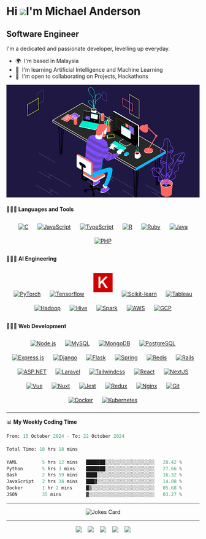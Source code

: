 Hi ![](https://user-images.githubusercontent.com/18350557/176309783-0785949b-9127-417c-8b55-ab5a4333674e.gif)I'm Michael Anderson
==========================================================================================================================================

Software Engineer
-------------------

I'm a dedicated and passionate developer, levelling up everyday.

* 🌍  I'm based in Malaysia
* 🧠  I'm learning Artificial Intelligence and Machine Learning
* 🤝  I'm open to collaborating on Projects, Hackathons

![News24](news24.gif)

#### 👨🏻‍💻 Languages and Tools <br />
<div align="center">
<a href="https://www.cprogramming.com/" target="_blank"><img style="margin: 10px" src="https://profilinator.rishav.dev/skills-assets/c-original.svg" alt="C" height="50" /></a>
<a href="https://www.javascript.com/" target="_blank"><img style="margin: 10px" src="https://www.svgrepo.com/show/349419/javascript.svg" alt="JavaScript" height="50" /></a>
<a href="https://www.typescriptlang.org/" target="_blank"><img style="margin: 10px" src="https://www.svgrepo.com/show/349540/typescript.svg" alt="TypeScript" height="50" /></a>
<a href="" target="_blank"><img style="margin: 10px" src="https://www.svgrepo.com/show/306639/r.svg" alt="R" height="50" /></a>
<a href="" target="_blank"><img style="margin: 10px" src="https://www.svgrepo.com/show/452095/ruby.svg" alt="Ruby" height="50" /></a>
<a href="https://www.java.com/" target="_blank"><img style="margin: 10px" src="https://www.svgrepo.com/show/452234/java.svg" alt="Java" height="50" /></a>  
<a href="" target="_blank"><img style="margin: 10px" src="https://www.svgrepo.com/show/452088/php.svg" alt="PHP" height="50" /></a>
</div>


#### 👨🏻‍💻 AI Engineering <br />
<div align="center">
<a href="" target="_blank"><img style="margin: 10px" src="https://www.svgrepo.com/show/354240/pytorch.svg" alt="PyTorch" height="50" /></a>
<a href="" target="_blank"><img style="margin: 10px" src="https://www.svgrepo.com/show/354440/tensorflow.svg" alt="Tensorflow" height="50" /></a>
<a href="" target="_blank"><img style="margin: 10px" src="./keras.png" alt="Keras" height="50" /></a>
<a href="" target="_blank"><img style="margin: 10px" src="https://www.svgrepo.com/show/473778/scikitlearn.svg" alt="Scikit-learn" height="50" /></a>
<a href="https://www.tableau.com/" target="_blank"><img style="margin: 10px" src="https://www.svgrepo.com/show/354428/tableau-icon.svg" alt="Tableau" height="50" /></a>
<a href="" target="_blank"><img style="margin: 10px" src="https://www.svgrepo.com/show/353851/hadoop.svg" alt="Hadoop" height="50" /></a>
<a href="" target="_blank"><img style="margin: 10px" src="https://www.svgrepo.com/show/329948/apachehive.svg" alt="Hive" height="50" /></a>
<a href="" target="_blank"><img style="margin: 10px" src="https://www.svgrepo.com/show/372952/spark.svg" alt="Spark" height="50" /></a>
<a href="https://aws.amazon.com/" target="_blank"><img style="margin: 10px" src="https://www.svgrepo.com/show/448266/aws.svg" alt="AWS" height="50" /></a>  
<a href="https://cloud.google.com/" target="_blank"><img style="margin: 10px" src="https://www.svgrepo.com/show/353805/google-cloud.svg" alt="GCP" height="50" /></a>  
</div>


#### 👨🏻‍💻 Web Development <br />

<div align="center">
<a href="https://nodejs.org/" target="_blank"><img style="margin: 10px" src="https://www.svgrepo.com/show/354119/nodejs-icon.svg" alt="Node.js" height="50" /></a>
<a href="https://www.mysql.com/" target="_blank"><img style="margin: 10px" src="https://www.svgrepo.com/show/303251/mysql-logo.svg" alt="MySQL" height="50" /></a>  
<a href="https://www.mongodb.com/" target="_blank"><img style="margin: 10px" src="https://www.svgrepo.com/show/331488/mongodb.svg" alt="MongoDB" height="50" /></a>  
<a href="https://www.postgresql.org/" target="_blank"><img style="margin: 10px" src="https://profilinator.rishav.dev/skills-assets/postgresql-original-wordmark.svg" alt="PostgreSQL" height="50" /></a>  
<a href="https://expressjs.com/" target="_blank"><img style="margin: 10px" src="https://profilinator.rishav.dev/skills-assets/express-original-wordmark.svg" alt="Express.js" height="50" /></a>  
<a href="https://www.djangoproject.com/" target="_blank"><img style="margin: 10px" src="https://www.svgrepo.com/show/353657/django-icon.svg" alt="Django" height="50" /></a>  
<a href="" target="_blank"><img style="margin: 10px" src="https://www.svgrepo.com/show/508915/flask.svg" alt="Flask" height="50" /></a>
<a href="https://docs.spring.io/spring-framework/docs/3.0.x/reference/expressions.html#:~:text=The%20Spring%20Expression%20Language%20(SpEL,and%20basic%20string%20templating%20functionality." target="_blank"><img style="margin: 10px" src="https://www.svgrepo.com/show/354380/spring-icon.svg" alt="Spring" height="50" /></a>
<a href="https://redis.io/" target="_blank"><img style="margin: 10px" src="https://www.svgrepo.com/show/303460/redis-logo.svg" alt="Redis" height="50" /></a> 
<a href="" target="_blank"><img style="margin: 10px" src="https://www.svgrepo.com/show/354252/rails.svg" alt="Rails" height="50" /></a>
<a href="" target="_blank"><img style="margin: 10px" src="https://www.svgrepo.com/show/55835/asp-file-format-symbol.svg" alt="ASP.NET" height="50" /></a>
<a href="" target="_blank"><img style="margin: 10px" src="https://www.svgrepo.com/show/353985/laravel.svg" alt="Laravel" height="50" /></a> 
<a href="" target="_blank"><img style="margin: 10px" src="https://www.svgrepo.com/show/354431/tailwindcss-icon.svg" alt="Tailwindcss" height="50" /></a> 
<a href="https://reactjs.org/" target="_blank"><img style="margin: 10px" src="https://www.svgrepo.com/show/452092/react.svg" alt="React" height="50" /></a>
<a href="https://nextjs.org/" target="_blank"><img style="margin: 10px" src="https://www.svgrepo.com/show/354112/nextjs.svg" alt="NextJS" height="50" /></a> 
<a href="" target="_blank"><img style="margin: 10px" src="https://www.svgrepo.com/show/452130/vue.svg" alt="Vue" height="50" /></a> 
<a href="" target="_blank"><img style="margin: 10px" src="https://www.svgrepo.com/show/369464/nuxtjs.svg" alt="Nuxt" height="50" /></a> 
<a href="https://www.jestjs.io/" target="_blank"><img style="margin: 10px" src="https://www.svgrepo.com/show/373700/jest.svg" alt="Jest" height="50" /></a>   
<a href="https://redux.js.org/" target="_blank"><img style="margin: 10px" src="https://www.svgrepo.com/show/303557/redux-logo.svg" alt="Redux" height="50" /></a>  
<a href="" target="_blank"><img style="margin: 10px" src="https://www.svgrepo.com/show/303554/nginx-logo.svg" alt="Nginx" height="50" /></a>
<a href="https://github.com/" target="_blank"><img style="margin: 10px" src="https://www.svgrepo.com/show/452210/git.svg" alt="Git" height="50" /></a>  
<a href="https://www.docker.com/" target="_blank"><img style="margin: 10px" src="https://www.svgrepo.com/show/452192/docker.svg" alt="Docker" height="50" /></a>
<a href="https://kubernetes.io/" target="_blank"><img style="margin: 10px" src="https://www.svgrepo.com/show/448233/kubernetes.svg" alt="Kubernetes" height="50" /></a>  
</div>

-------

📊 **My Weekly Coding Time**
<!--START_SECTION:waka-->

```python
From: 15 October 2024 - To: 22 October 2024

Total Time: 18 hrs 18 mins

YAML         5 hrs 12 mins   ███████░░░░░░░░░░░░░░░░░░   28.42 %
Python       5 hrs 3 mins    ███████░░░░░░░░░░░░░░░░░░   27.66 %
Bash         2 hrs 59 mins   ████░░░░░░░░░░░░░░░░░░░░░   16.32 %
JavaScript   2 hrs 34 mins   ███▓░░░░░░░░░░░░░░░░░░░░░   14.08 %
Docker       1 hr 2 mins     █▒░░░░░░░░░░░░░░░░░░░░░░░   05.68 %
JSON         35 mins         ▓░░░░░░░░░░░░░░░░░░░░░░░░   03.27 %
```

-------------------
<div align="center">

  
![Jokes Card](https://readme-jokes.vercel.app/api?hideBorder&theme=radical)

</div>

-------------------

<p align="center">
  <a href="michael.anthoney.anderson@gmail.com" target="_blank" rel="noopener noreferrer"><img src="https://www.svgrepo.com/show/381000/new-logo-gmail.svg"  width="60" /></a>
  &nbsp;&nbsp;
  <a href="https://t.me/bubblebuddy-ai" target="_blank" rel="noopener noreferrer"><img src="https://www.svgrepo.com/show/452115/telegram.svg"  width="60" /></a>
  &nbsp;&nbsp;
  <a href="https://web.whatsapp.com/" target="_blank" rel="noopener noreferrer"><img src="https://www.svgrepo.com/show/382712/whatsapp-whats-app.svg"  width="60" /></a>
  &nbsp;&nbsp;
  <a href="https://discordapp.com/users/1282562843908112418" target="_blank" rel="noopener noreferrer"><img src="https://www.svgrepo.com/show/343548/discord-communication-interaction-message-network.svg"  width="60" /></a>
  &nbsp;&nbsp;
  <a href="https://www.skype.com/" target="_blank" rel="noopener noreferrer"><img src="https://www.svgrepo.com/show/452100/skype.svg"  width="60" /></a>
</p>
